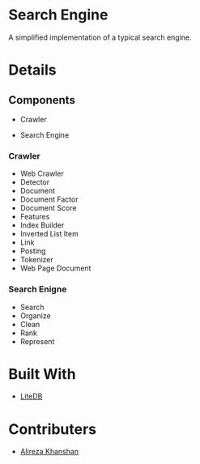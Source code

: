 # Search Engine

A simplified implementation of a typical search engine.

# Details

## Components

* Crawler

* Search Engine

### Crawler

* Web Crawler
* Detector
* Document
* Document Factor
* Document Score
* Features
* Index Builder
* Inverted List Item
* Link
* Posting
* Tokenizer
* Web Page Document

### Search Enigne

* Search
* Organize
* Clean
* Rank
* Represent

# Built With

* [LiteDB](http://www.litedb.org/)

# Contributers

* [Alireza Khanshan](https://khanshan.com)